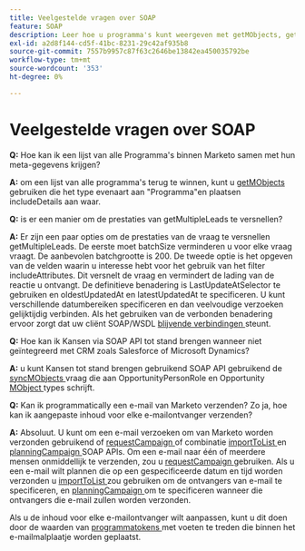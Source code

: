 ```yaml
---
title: Veelgestelde vragen over SOAP
feature: SOAP
description: Leer hoe u programma's kunt weergeven met getMObjects, getMultipleLeads kunt optimaliseren, mogelijkheden kunt creëren en persoonlijke e-mails kunt verzenden of plannen via de Marketo SOAP API.
exl-id: a2d8f144-cd5f-41bc-8231-29c42af935b8
source-git-commit: 7557b9957c87f63c2646be13842ea450035792be
workflow-type: tm+mt
source-wordcount: '353'
ht-degree: 0%

---
```


# Veelgestelde vragen over SOAP

**Q:** Hoe kan ik een lijst van alle Programma&#39;s binnen Marketo samen met hun meta-gegevens krijgen?

**A:** om een lijst van alle programma&#39;s terug te winnen, kunt u [ getMObjects ](./getmobjects.md) gebruiken die het type evenaart aan &quot;Programma&quot;en plaatsen includeDetails aan waar.

**Q:** is er een manier om de prestaties van getMultipleLeads te versnellen?

**A:** Er zijn een paar opties om de prestaties van de vraag te versnellen getMultipleLeads. De eerste moet batchSize verminderen u voor elke vraag vraagt. De aanbevolen batchgrootte is 200. De tweede optie is het opgeven van de velden waarin u interesse hebt voor het gebruik van het filter includeAttributes. Dit versnelt de vraag en vermindert de lading van de reactie u ontvangt. De definitieve benadering is LastUpdateAtSelector te gebruiken en oldestUpdatedAt en latestUpdatedAt te specificeren. U kunt verschillende datumbereiken specificeren en dan veelvoudige verzoeken gelijktijdig verbinden. Als het gebruiken van de verbonden benadering ervoor zorgt dat uw cliënt SOAP/WSDL [ blijvende verbindingen ](https://www.w3.org/Protocols/rfc2616/rfc2616-sec8.html) steunt.

**Q:** Hoe kan ik Kansen via SOAP API tot stand brengen wanneer niet geïntegreerd met CRM zoals Salesforce of Microsoft Dynamics?

**A:** u kunt Kansen tot stand brengen gebruikend SOAP API gebruikend de [ syncMObjects ](syncmobjects.md) vraag die aan OpportunityPersonRole en Opportunity [ MObject ](marketo-objects.md) types schrijft.

**Q:** Kan ik programmatically een e-mail van Marketo verzenden? Zo ja, hoe kan ik aangepaste inhoud voor elke e-mailontvanger verzenden?

**A:** Absoluut. U kunt om een e-mail verzoeken om van Marketo worden verzonden gebruikend of [ requestCampaign ](requestcampaign.md) of combinatie [ importToList ](importtolist.md) en [ planningCampaign ](schedulecampaign.md) SOAP APIs. Om een e-mail naar één of meerdere mensen onmiddellijk te verzenden, zou u [ requestCampaign ](requestcampaign.md) gebruiken. Als u een e-mail wilt plannen die op een gespecificeerde datum en tijd worden verzonden u [ importToList ](importtolist.md) zou gebruiken om de ontvangers van e-mail te specificeren, en [ planningCampaign ](schedulecampaign.md) om te specificeren wanneer die ontvangers die e-mail zullen worden verzonden.

Als u de inhoud voor elke e-mailontvanger wilt aanpassen, kunt u dit doen door de waarden van [ programmatokens ](../rest-api/tokens.md) met voeten te treden die binnen het e-mailmalplaatje worden geplaatst.
